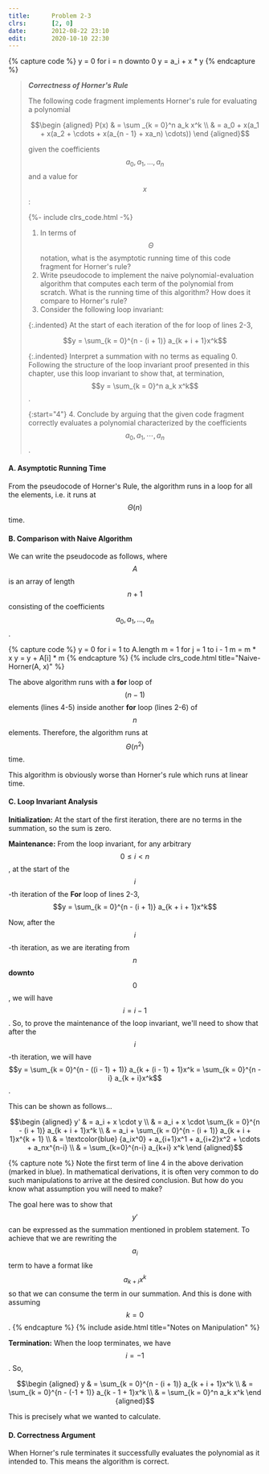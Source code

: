 ```yaml
---
title:      Problem 2-3
clrs:       [2, 0]
date:       2012-08-22 23:10
edit:       2020-10-10 22:30
---
```


{% capture code %}
y = 0
for i = n downto 0
    y = a_i + x * y
{% endcapture %}

> ***Correctness of Horner's Rule***
>
> The following code fragment implements Horner's rule for evaluating a polynomial
>
> $$\begin {aligned}
P(x) & = \sum _{k = 0}^n a_k x^k \\
     & = a_0 + x(a_1 + x(a_2 + \cdots + x(a_{n - 1} + xa_n) \cdots))
\end {aligned}$$
>
> given the coefficients $$a_0, a_1, \ldots , a_n$$ and a value for $$x$$:
>
> {%- include clrs_code.html -%}
>
> 1. In terms of $$\Theta$$ notation, what is the asymptotic running time of this code fragment for Horner's rule?
> 2. Write pseudocode to implement the naive polynomial-evaluation algorithm that computes each term of the polynomial from scratch. What is the running time of this algorithm? How does it compare to Horner's rule?
> 3. Consider the following loop invariant:
>
> {:.indented}
> At the start of each iteration of the for loop of lines 2-3,
>
> $$y = \sum_{k = 0}^{n - (i + 1)} a_{k + i + 1}x^k$$
>
> {:.indented}
> Interpret a summation with no terms as equaling 0. Following the structure of the loop invariant proof presented in this chapter, use this loop invariant to show that, at termination, $$y = \sum_{k = 0}^n a_k x^k$$.
>
> {:start="4"}
> 4. Conclude by arguing that the given code fragment correctly evaluates a polynomial characterized by the coefficients $$a_0, a_1, \cdots , a_n$$.

#### A. Asymptotic Running Time

From the pseudocode of Horner's Rule, the algorithm runs in a loop for all the elements, i.e. it runs at $$\Theta(n)$$ time.

#### B. Comparison with Naive Algorithm

We can write the pseudocode as follows, where $$A$$ is an array of length $$n + 1$$ consisting of the coefficients $$a_0, a_1, \ldots , a_n$$.

{% capture code %}
y = 0
for i = 1 to A.length
    m = 1
    for j = 1 to i - 1
        m = m * x
    y = y + A[i] * m
{% endcapture %}
{% include clrs_code.html title="Naive-Horner(A, x)" %}

The above algorithm runs with a **for** loop of $$(n - 1)$$ elements (lines 4-5) inside another **for** loop (lines 2-6) of $$n$$ elements. Therefore, the algorithm runs at $$\Theta(n^2)$$ time.

This algorithm is obviously worse than Horner's rule which runs at linear time.

#### C. Loop Invariant Analysis

**Initialization:** At the start of the first iteration, there are no terms in the summation, so the sum is zero.

**Maintenance:** From the loop invariant, for any arbitrary $$0 \leq i < n$$, at the start of the $$i$$-th iteration of the **For** loop of lines 2-3, $$y = \sum_{k = 0}^{n - (i + 1)} a_{k + i + 1}x^k$$

Now, after the $$i$$-th iteration, as we are iterating from $$n$$  **downto** $$0$$, we will have $$i = i - 1$$. So, to prove the maintenance of the loop invariant, we'll need to show that after the $$i$$-th iteration, we will have $$y = \sum_{k = 0}^{n - ((i - 1) + 1)} a_{k + (i - 1) + 1}x^k = \sum_{k = 0}^{n - i} a_{k + i}x^k$$.

This can be shown as follows...

$$\begin {aligned}
y' & = a_i + x \cdot y \\
   & = a_i + x \cdot \sum_{k = 0}^{n - (i + 1)} a_{k + i + 1}x^k \\
   & = a_i + \sum_{k = 0}^{n - (i + 1)} a_{k + i + 1}x^{k + 1} \\
   & = \textcolor{blue} {a_ix^0} + a_{i+1}x^1 + a_{i+2}x^2 + \cdots + a_nx^{n-i} \\
   & = \sum_{k=0}^{n-i} a_{k+i} x^k
\end {aligned}$$

{% capture note %}
Note the first term of line 4 in the above derivation (marked in blue). In mathematical derivations, it is often very common to do such manipulations to arrive at the desired conclusion. But how do you know what assumption you will need to make?

The goal here was to show that $$y'$$ can be expressed as the summation mentioned in problem statement. To achieve that we are rewriting the $$a_i$$ term to have a format like $$a_{k+i} x^{k}$$ so that we can consume the term in our summation. And this is done with assuming $$k = 0$$.
{% endcapture %}
{% include aside.html title="Notes on Manipulation" %}

**Termination:** When the loop terminates, we have $$i = -1$$. So,

$$\begin {aligned}
y & = \sum_{k = 0}^{n - (i + 1)} a_{k + i + 1}x^k \\
  & = \sum_{k = 0}^{n - (-1 + 1)} a_{k - 1 + 1}x^k \\
  & = \sum_{k = 0}^n a_k x^k
\end {aligned}$$

This is precisely what we wanted to calculate.

#### D. Correctness Argument

When Horner's rule terminates it successfully evaluates the polynomial as it intended to. This means the algorithm is correct.
